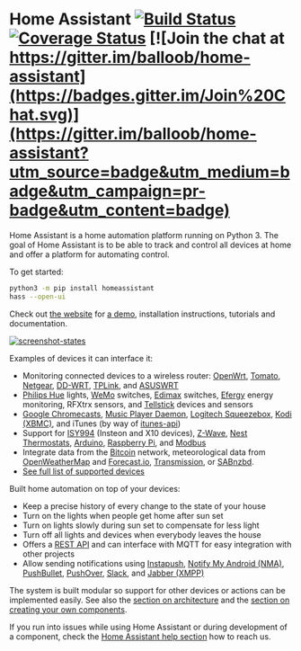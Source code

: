 # Home Assistant [![Build Status](https://travis-ci.org/balloob/home-assistant.svg?branch=master)](https://travis-ci.org/balloob/home-assistant) [![Coverage Status](https://img.shields.io/coveralls/balloob/home-assistant.svg)](https://coveralls.io/r/balloob/home-assistant?branch=master) [![Join the chat at https://gitter.im/balloob/home-assistant](https://badges.gitter.im/Join%20Chat.svg)](https://gitter.im/balloob/home-assistant?utm_source=badge&utm_medium=badge&utm_campaign=pr-badge&utm_content=badge)

[demo]: https://home-assistant.io/demo/

Home Assistant is a home automation platform running on Python 3. The goal of Home Assistant is to be able to track and control all devices at home and offer a platform for automating control.

To get started:
```bash
python3 -m pip install homeassistant
hass --open-ui
```

Check out [the website](https://home-assistant.io) for [a demo][demo], installation instructions, tutorials and documentation.

[![screenshot-states](https://raw.github.com/balloob/home-assistant/master/docs/screenshots.png)][demo]

Examples of devices it can interface it:

 * Monitoring connected devices to a wireless router: [OpenWrt](https://openwrt.org/), [Tomato](http://www.polarcloud.com/tomato), [Netgear](http://netgear.com), [DD-WRT](http://www.dd-wrt.com/site/index), [TPLink](http://www.tp-link.us/), and [ASUSWRT](http://event.asus.com/2013/nw/ASUSWRT/)
 * [Philips Hue](http://meethue.com) lights, [WeMo](http://www.belkin.com/us/Products/home-automation/c/wemo-home-automation/) switches, [Edimax](http://www.edimax.com/) switches, [Efergy](https://efergy.com) energy monitoring, RFXtrx sensors, and [Tellstick](http://www.telldus.se/products/tellstick) devices and sensors
 * [Google Chromecasts](http://www.google.com/intl/en/chrome/devices/chromecast), [Music Player Daemon](http://www.musicpd.org/), [Logitech Squeezebox](https://en.wikipedia.org/wiki/Squeezebox_%28network_music_player%29), [Kodi (XBMC)](http://kodi.tv/), and iTunes (by way of [itunes-api](https://github.com/maddox/itunes-api))
 * Support for [ISY994](https://www.universal-devices.com/residential/isy994i-series/) (Insteon and X10 devices), [Z-Wave](http://www.z-wave.com/), [Nest Thermostats](https://nest.com/), [Arduino](https://www.arduino.cc/), [Raspberry Pi](https://www.raspberrypi.org/), and [Modbus](http://www.modbus.org/)
 * Integrate data from the [Bitcoin](https://bitcoin.org) network, meteorological data from [OpenWeatherMap](http://openweathermap.org/) and [Forecast.io](https://forecast.io/), [Transmission](http://www.transmissionbt.com/), or [SABnzbd](http://sabnzbd.org).
 * [See full list of supported devices](https://home-assistant.io/components/)

Built home automation on top of your devices:

 * Keep a precise history of every change to the state of your house
 * Turn on the lights when people get home after sun set
 * Turn on lights slowly during sun set to compensate for less light
 * Turn off all lights and devices when everybody leaves the house
 * Offers a [REST API](https://home-assistant.io/developers/api.html) and can interface with MQTT for easy integration with other projects
 * Allow sending notifications using [Instapush](https://instapush.im), [Notify My Android (NMA)](http://www.notifymyandroid.com/), [PushBullet](https://www.pushbullet.com/), [PushOver](https://pushover.net/), [Slack](https://slack.com/), and [Jabber (XMPP)](http://xmpp.org)

The system is built modular so support for other devices or actions can be implemented easily. See also the [section on architecture](https://home-assistant.io/developers/architecture.html) and the [section on creating your own components](https://home-assistant.io/developers/creating_components.html).

If you run into issues while using Home Assistant or during development of a component, check the [Home Assistant help section](https://home-assistant.io/help/) how to reach us.
